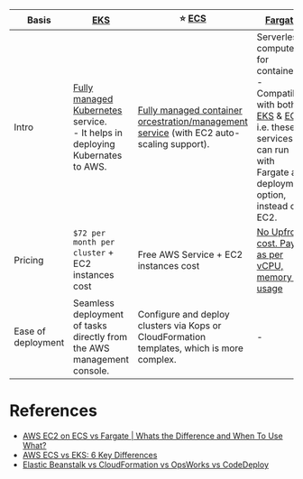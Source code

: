 
| Basis              | [EKS](AmazonEKS.md)                                                                                                                     | :star: [ECS](AmazonECS/Readme.md)                                                                                                                                                       | [Fargate](../4_ComputeServices/AWSFargate.md)                                                                                                                                                  |
|--------------------|-----------------------------------------------------------------------------------------------------------------------------------------|-----------------------------------------------------------------------------------------------------------------------------------------------------------------------------------------|------------------------------------------------------------------------------------------------------------------------------------------------------------------------------------------------|
| Intro              | [Fully managed Kubernetes](../../1_HLDDesignComponents/6a_ContainerOrchestrationServices/Kubernates.md) service. <br/>- It helps in deploying Kubernates to AWS. | [Fully managed container orcestration/management service](../../1_HLDDesignComponents/0_SystemGlossaries/Scalability/ContainerOrchestrationService.md) (with EC2 auto-scaling support). | Serverless compute for containers. <br/>- Compatible with both [EKS](AmazonEKS.md) & [ECS](AmazonECS/Readme.md) i.e. these services can run with Fargate as deployment option, instead of EC2. |
| Pricing            | `$72 per month per cluster` + EC2 instances cost                                                                                        | Free AWS Service + EC2 instances cost                                                                                                                                                   | [No Upfront cost. Pay as per vCPU, memory GB usage](https://aws.amazon.com/fargate/pricing/)                                                                                                   |
| Ease of deployment | Seamless deployment of tasks directly from the AWS management console.                                                                  | Configure and deploy clusters via Kops or CloudFormation templates, which is more complex.                                                                                              | -                                                                                                                                                                                              |                                                                                                                                                                                         |                                                                                                                                                                                                |

# References
- [AWS EC2 on ECS vs Fargate | Whats the Difference and When To Use What?](https://www.youtube.com/watch?v=DVrGXjjkpig)
- [AWS ECS vs EKS: 6 Key Differences](https://cloud.netapp.com/blog/aws-cvo-blg-aws-ecs-vs-eks-6-key-differences)
- [Elastic Beanstalk vs CloudFormation vs OpsWorks vs CodeDeploy](https://tutorialsdojo.com/elastic-beanstalk-vs-cloudformation-vs-opsworks-vs-codedeploy/)